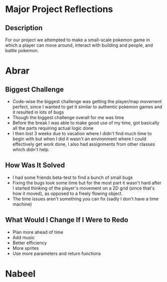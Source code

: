 # Major Project Reflections

## Description
For our project we attempted to make a small-scale pokemon game in which a player can move around, interact with building and people, and battle pokemon.

# Abrar 

## Biggest Challenge
- Code-wise the biggest challenge was getting the player/map movement perfect, since I wanted to get it similar to authentic pokemon games and it resulted in lots of bugs
- Though the biggest challenge overall for me was time
- Before the break I was able to make good use of my time, got basically all the parts requiring actual logic done
- I then lost 3 weeks due to vacation where I didn't find much time to begin with but when I did it wasn't an environment where I could effectively get work done, I also had assignments from other classes which didn't help.

## How Was It Solved
- I had some friends beta-test to find a bunch of small bugs
- Fixing the bugs took some time but for the most part it wasn't hard after I started thinking of the player's movement on a 2D grid (since that's how it moved), as opposed to a freely flowing object.
- The time issues aren't something you can fix (sadly I don't have a time machine)

## What Would I Change If I Were to Redo
- Plan more ahead of time
- Add music
- Better efficiency
- More sprites
- Use more parameters and return functions

# Nabeel